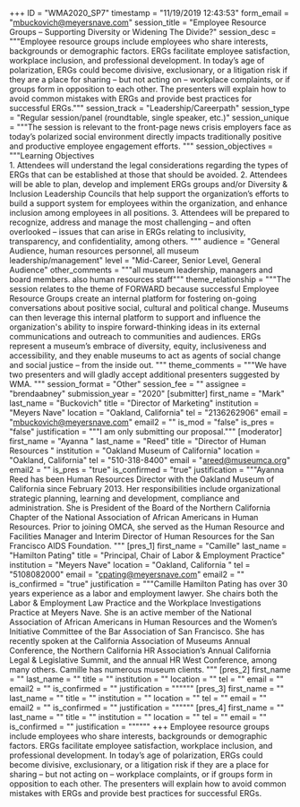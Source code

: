+++
ID = "WMA2020_SP7"
timestamp = "11/19/2019 12:43:53"
form_email = "mbuckovich@meyersnave.com"
session_title = "Employee Resource Groups – Supporting Diversity or Widening The Divide?"
session_desc = """Employee resource groups include employees who share interests, backgrounds or demographic factors. ERGs facilitate employee satisfaction, workplace inclusion, and professional development. In today’s age of polarization, ERGs could become divisive, exclusionary, or a litigation risk if they are a place for sharing – but not acting on – workplace complaints, or if groups form in opposition to each other. The presenters will explain how to avoid common mistakes with ERGs and provide best practices for successful ERGs."""
session_track = "Leadership/Careerpath"
session_type = "Regular session/panel (roundtable, single speaker, etc.)"
session_unique = """The session is relevant to the front-page news crisis employers face as today’s polarized social environment directly impacts traditionally positive and productive employee engagement efforts. """
session_objectives = """Learning Objectives<br>1.	Attendees will understand the legal considerations regarding the types of ERGs that can be established at those that should be avoided.
2.	Attendees will be able to plan, develop and implement ERGs groups and/or Diversity & Inclusion Leadership Councils that help support the organization’s efforts to build a support system for employees within the organization, and enhance inclusion among employees in all positions.
3.	Attendees will be prepared to recognize, address and manage the most challenging – and often overlooked – issues that can arise in ERGs relating to inclusivity, transparency, and confidentiality, among others.
"""
audience = "General Audience, human resources personnel, all museum leadership/management"
level = "Mid-Career, Senior Level, General Audience"
other_comments = """all museum leadership, managers and board members. also human resources staff"""
theme_relationship = """The session relates to the theme of FORWARD because successful Employee Resource Groups create an internal platform for fostering on-going conversations about positive social, cultural and political change. Museums can then leverage this internal platform to support and influence the organization's ability to inspire forward-thinking ideas in its external communications and outreach to communities and audiences. ERGs represent a museum’s embrace of diversity, equity, inclusiveness and accessibility, and they enable museums to act as agents of social change and social justice – from the inside out.  """
theme_comments = """We have two presenters and will gladly accept additional presenters suggested by WMA. """
session_format = "Other"
session_fee = ""
assignee = "brendaabney"
submission_year = "2020"
[submitter]
first_name = "Mark"
last_name = "Buckovich"
title = "Director of Marketing"
institution = "Meyers Nave"
location = "Oakland, California"
tel = "2136262906"
email = "mbuckovich@meyersnave.com"
email2 = ""
is_mod = "false"
is_pres = "false"
justification = """I am only submitting our proposal."""
[moderator]
first_name = "Ayanna "
last_name = "Reed"
title = "Director of Human Resources "
institution = "Oakland Museum of California"
location = "Oakland, California"
tel = "510-318-8400"
email = "areed@museumca.org"
email2 = ""
is_pres = "true"
is_confirmed = "true"
justification = """Ayanna Reed has been Human Resources Director with the Oakland Museum of California since February 2013. Her responsibilities include organizational strategic planning, learning and development, compliance and administration. She is President of the Board of the Northern California Chapter of the National Association of African Americans in Human Resources. Prior to joining OMCA, she served as the Human Resource and Facilities Manager and Interim Director of Human Resources for the San Francisco AIDS Foundation. """
[pres_1]
first_name = "Camille"
last_name = "Hamilton Pating"
title = "Principal, Chair of Labor & Employment Practice"
institution = "Meyers Nave"
location = "Oakland, California "
tel = "5108082000"
email = "cpating@meyersnave.com"
email2 = ""
is_confirmed = "true"
justification = """Camille Hamilton Pating has over 30 years experience as a labor and employment lawyer. She chairs both the Labor & Employment Law Practice and the Workplace Investigations Practice at Meyers Nave. She is an active member of the National Association of African Americans in Human Resources and the Women’s Initiative Committee of the Bar Association of San Francisco. She has recently spoken at the California Association of Museums Annual Conference, the Northern California HR Association’s Annual California Legal & Legislative Summit, and the annual HR West Conference, among many others. Camille has numerous museum clients. """
[pres_2]
first_name = ""
last_name = ""
title = ""
institution = ""
location = ""
tel = ""
email = ""
email2 = ""
is_confirmed = ""
justification = """"""
[pres_3]
first_name = ""
last_name = ""
title = ""
institution = ""
location = ""
tel = ""
email = ""
email2 = ""
is_confirmed = ""
justification = """"""
[pres_4]
first_name = ""
last_name = ""
title = ""
institution = ""
location = ""
tel = ""
email = ""
is_confirmed = ""
justification = """"""
+++
Employee resource groups include employees who share interests, backgrounds or demographic factors. ERGs facilitate employee satisfaction, workplace inclusion, and professional development. In today’s age of polarization, ERGs could become divisive, exclusionary, or a litigation risk if they are a place for sharing – but not acting on – workplace complaints, or if groups form in opposition to each other. The presenters will explain how to avoid common mistakes with ERGs and provide best practices for successful ERGs.